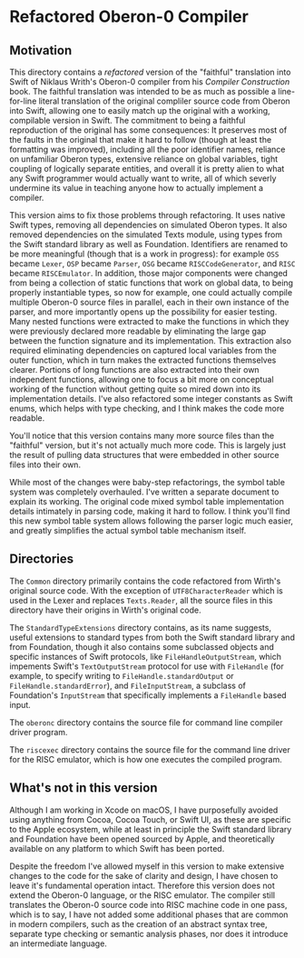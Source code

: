#  Refactored Oberon-0 Compiler
## Motivation
This directory contains a *refactored* version of the "faithful" translation into Swift of Niklaus Writh's Oberon-0 compiler from his *Compiler Construction* book.  The faithful translation was intended to be as much as possible a line-for-line literal translation of the original compliler source code from Oberon into Swift, allowing one to easily match up the original with a working, compilable version in Swift.  The commitment to being a faithful reproduction of the original has some consequences: It preserves most of the faults in the original that make it hard to follow (though at least the formatting was improved), including all the poor identifier names, reliance on unfamiliar Oberon types, extensive reliance on global variables, tight coupling of logically separate entities, and overall it is pretty alien to what any Swift programmer would actually want to write, all of which severly undermine its value in teaching anyone how to actually implement a compiler.

This version aims to fix those problems through refactoring.  It uses native Swift types, removing all dependencies on simulated Oberon types.  It also removed dependencies on the simulated Texts module,  using types from the Swift standard library as well as Foundation.  Identifiers are renamed to be more meaningful (though that is a work in progress): for example `OSS` became `Lexer`, `OSP` became `Parser`, `OSG` became `RISCCodeGenerator`, and `RISC` became `RISCEmulator`.   In addition, those major components were changed from being a collection of static functions that work on global data, to being properly instantiable types, so now for example, one could actually compile multiple Oberon-0 source files in parallel, each in their own instance of the parser, and more importantly opens up the possibility for easier testing.  Many nested functions were extracted to make the functions in which they were previously declared more readable by eliminating the large gap between the function signature and its implementation.  This extraction also required eliminating dependencies on captured local variables from the outer function, which in turn makes the extracted functions themselves clearer.  Portions of long functions are also extracted into their own independent functions, allowing one to focus a bit more on conceptual working of the function without getting quite so mired down into its implementation details.  I've also refactored some integer constants as Swift enums, which helps with type checking, and I think makes the code more readable.

You'll notice that this version contains many more source files than the "faithful" version, but it's not actually much more code.  This is largely just the result of pulling data structures that were embedded in other source files into their own. 

While most of the changes were baby-step refactorings, the symbol table system was completely overhauled.   I've written a separate document to explain its working.  The original code mixed symbol table implementation details intimately in parsing code, making it hard to follow.   I think you'll find this new symbol table system allows following the parser logic much easier, and greatly simplifies the actual symbol table mechanism itself.

## Directories
The `Common` directory primarily contains the code refactored from Wirth's original source code. With the exception of `UTF8CharacterReader` which is used in the Lexer and  replaces `Texts.Reader`, all the source files in this directory have their origins in Wirth's original code.

The `StandardTypeExtensions` directory contains, as its name suggests, useful extensions to standard types from both the  Swift standard library and from Foundation, though it also contains some subclassed objects and specific instances of Swift protocols, like `FileHandleOutputStream`, which impements Swift's `TextOutputStream` protocol for use with `FileHandle` (for example, to specify writing to `FileHandle.standardOutput` or `FileHandle.standardError`), and `FileInputStream`, a subclass of Foundation's `InputStream` that  specifically implements a `FileHandle` based input.

The `oberonc` directory contains the source file for command line compiler driver program.

The `riscexec` directory contains the source file for the command line driver for the RISC emulator, which is how one executes the compiled program.

## What's not in this version
Although I am working in Xcode on macOS, I have purposefully avoided using anything from Cocoa, Cocoa Touch, or Swift UI, as these are specific to the Apple ecosystem, while at least in principle the Swift standard library and Foundation have been opened sourced by Apple, and theoretically available on any platform to which Swift has been ported.

Despite the freedom I've allowed myself in this version to make extensive changes to the code for the sake of clarity and design, I have chosen to leave it's fundamental operation intact.  Therefore this version does not extend the Oberon-0 language, or the RISC emulator.  The compiler still translates the Oberon-0 source code into RISC machine code in one pass, which is to say, I have not added some additional phases that are common in modern compilers, such as the creation of an abstract syntax tree, separate type checking or semantic analysis phases, nor does it introduce an intermediate language.

